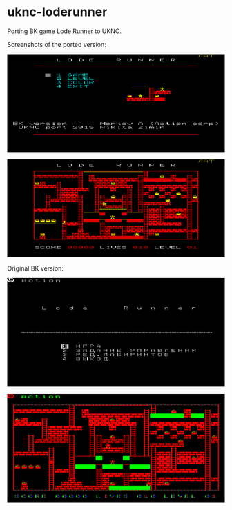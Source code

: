 # uknc-loderunner
Porting BK game Lode Runner to UKNC.

Screenshots of the ported version:

![](screenshot/current-menu.png)

![](screenshot/current-level.png)

Original BK version:

![](original/screen-menu-bw.png)

![](original/screen-level.png)
